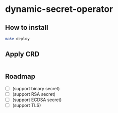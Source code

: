 # dynamic-secret-operator

## How to install
```sh
make deploy
```

## Apply CRD
```yaml
```

## Roadmap
- [ ] (support binary secret)
- [ ] (support RSA secret)
- [ ] (support ECDSA secret)
- [ ] (support TLS)